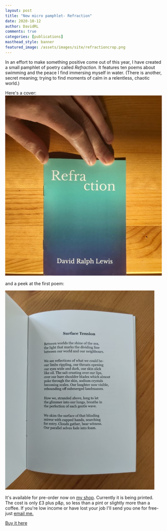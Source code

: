 ```yaml
---
layout: post
title: "New micro pamphlet- Refraction"
date: 2020-10-12
author: DavidRL
comments: true
categories: [publications]
masthead_style: banner
featured_image: /assets/images/site/refractioncrop.png
---
```

In an effort to make something positive come out of this year, I have created a small pamphlet of poetry called *Refraction*. It features ten poems about swimming and the peace I find immersing myself in water. (There is another, secret meaning; trying to find moments of calm in a relentless, chaotic world.)

Here's a cover:
<img src="/assets/images/site/refractioncover.jpg" class="responsive"><br>

and a peek at the first poem:

<img src="/assets/images/site/refractioninside.jpg" class="responsive"><br>

It's available for pre-order now on [my shop](https://davidralphlewis.bigcartel.com/). Currently it is being printed. The cost is only £3 plus p&p, so less than a pint or slightly more than a coffee. If you're low income or have lost your job I'll send you one for free- just [email me.](mailto:contact@davidralphlewis.co.uk)

[Buy it here](https://davidralphlewis.bigcartel.com/)
